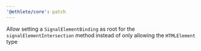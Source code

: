 ```yaml
---
'@ethlete/core': patch
---
```


Allow setting a `SignalElementBinding` as root for the `signalElementIntersection` method instead of only allowing the `HTMLElement` type
